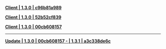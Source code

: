 **[Client | 1.3.0 | c96b81a989 ](https://hk4e-download.oss-cn-shanghai.aliyuncs.com/client_app/pc/YuanShen_CB1.3.0_c96b81a989.zip)**

**[Client | 1.3.0 | 52b52cf839 ](https://hk4e-download.oss-cn-shanghai.aliyuncs.com/client_app/pc/YuanShen_CB1.3.0_52b52cf839.zip)**

**[Client | 1.3.0 | 00cb608157 ](https://hk4e-download.oss-cn-shanghai.aliyuncs.com/client_app/pc/YuanShen_CB1.3.0_00cb608157.zip)**

-----

**[Update | 1.3.0 | 00cb608157 - | 1.3.1 | a3c338de6c ](https://hk4e-download.oss-cn-shanghai.aliyuncs.com/client_app/pc/CB1.3.0_00cb608157_CB1.3.1_a3c338de6c_diff.zip)**
